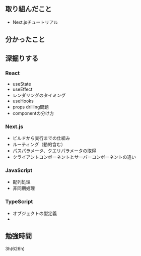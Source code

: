 ## 取り組んだこと
- Next.jsチュートリアル

## 分かったこと

## 深掘りする
### React
- useState
- useEffect
- レンダリングのタイミング
- useHooks
- props drilling問題
- componentの分け方

### Next.js
- ビルドから実行までの仕組み
- ルーティング（動的含む）
- パスパラメータ、クエリパラメータの取得
- クライアントコンポーネントとサーバーコンポーネントの違い

### JavaScript
- 配列処理
- 非同期処理

### TypeScript
- オブジェクトの型定義
- 
## 勉強時間
3h(626h)